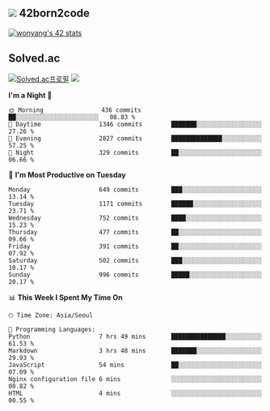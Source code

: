 
## <img src="https://img.shields.io/badge/-000000?style=flat&logo=42&logoColor=white"> 42born2code
<!--[![wonyang's 42 stats](https://badge42.vercel.app/api/v2/cl5nhe5b6007809kydha7ht42/stats?cursusId=21&coalitionId=88)](https://profile.intra.42.fr/users/wonyang)-->

[![wonyang's 42 stats](https://badge.mediaplus.ma/starryblue/wonyang?1337Badge=off&UM6P=off)](https://github.com/oakoudad/badge42)

## Solved.ac
[![Solved.ac프로필](http://mazassumnida.wtf/api/v2/generate_badge?boj=bennyws)](https://solved.ac/bennyws)
<a href="https://solved.ac/bennyws"><img src="http://mazandi.herokuapp.com/api?handle=bennyws&theme=cold"/></a>

<!--START_SECTION:waka-->
**I'm a Night 🦉** 

```text
🌞 Morning                436 commits         ██░░░░░░░░░░░░░░░░░░░░░░░   08.83 % 
🌆 Daytime                1346 commits        ███████░░░░░░░░░░░░░░░░░░   27.26 % 
🌃 Evening                2827 commits        ██████████████░░░░░░░░░░░   57.25 % 
🌙 Night                  329 commits         ██░░░░░░░░░░░░░░░░░░░░░░░   06.66 % 
```
📅 **I'm Most Productive on Tuesday** 

```text
Monday                   649 commits         ███░░░░░░░░░░░░░░░░░░░░░░   13.14 % 
Tuesday                  1171 commits        ██████░░░░░░░░░░░░░░░░░░░   23.71 % 
Wednesday                752 commits         ████░░░░░░░░░░░░░░░░░░░░░   15.23 % 
Thursday                 477 commits         ██░░░░░░░░░░░░░░░░░░░░░░░   09.66 % 
Friday                   391 commits         ██░░░░░░░░░░░░░░░░░░░░░░░   07.92 % 
Saturday                 502 commits         ███░░░░░░░░░░░░░░░░░░░░░░   10.17 % 
Sunday                   996 commits         █████░░░░░░░░░░░░░░░░░░░░   20.17 % 
```


📊 **This Week I Spent My Time On** 

```text
🕑︎ Time Zone: Asia/Seoul

💬 Programming Languages: 
Python                   7 hrs 49 mins       ███████████████░░░░░░░░░░   61.53 % 
Markdown                 3 hrs 48 mins       ███████░░░░░░░░░░░░░░░░░░   29.93 % 
JavaScript               54 mins             ██░░░░░░░░░░░░░░░░░░░░░░░   07.09 % 
Nginx configuration file 6 mins              ░░░░░░░░░░░░░░░░░░░░░░░░░   00.82 % 
HTML                     4 mins              ░░░░░░░░░░░░░░░░░░░░░░░░░   00.55 % 
```


<!--END_SECTION:waka-->
